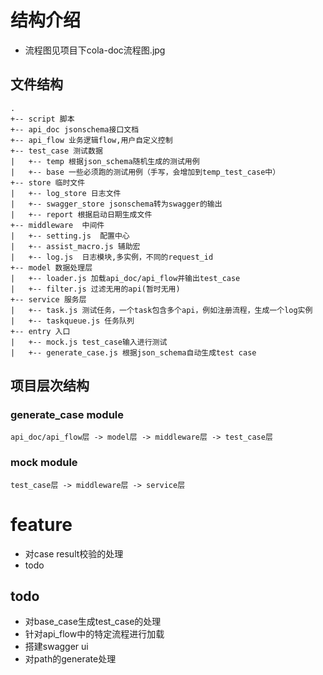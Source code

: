 # 结构介绍
- 流程图见项目下cola-doc流程图.jpg

## 文件结构 
```
.
+-- script 脚本
+-- api_doc jsonschema接口文档
+-- api_flow 业务逻辑flow,用户自定义控制 
+-- test_case 测试数据
|   +-- temp 根据json_schema随机生成的测试用例
|   +-- base 一些必须跑的测试用例（手写，会增加到temp_test_case中）
+-- store 临时文件
|   +-- log_store 日志文件
|   +-- swagger_store jsonschema转为swagger的输出
|   +-- report 根据启动日期生成文件
+-- middleware  中间件
|   +-- setting.js  配置中心
|   +-- assist_macro.js 辅助宏
|   +-- log.js  日志模块,多实例，不同的request_id
+-- model 数据处理层
|   +-- loader.js 加载api_doc/api_flow并输出test_case
|   +-- filter.js 过滤无用的api(暂时无用)
+-- service 服务层
|   +-- task.js 测试任务，一个task包含多个api，例如注册流程，生成一个log实例
|   +-- taskqueue.js 任务队列
+-- entry 入口
|   +-- mock.js test_case输入进行测试
|   +-- generate_case.js 根据json_schema自动生成test case
```

## 项目层次结构
### generate_case module
```
api_doc/api_flow层 -> model层 -> middleware层 -> test_case层           
```
### mock module
```
test_case层 -> middleware层 -> service层           
```

# feature
- 对case result校验的处理
- todo

## todo
- 对base_case生成test_case的处理
- 针对api_flow中的特定流程进行加载
- 搭建swagger ui
- 对path的generate处理